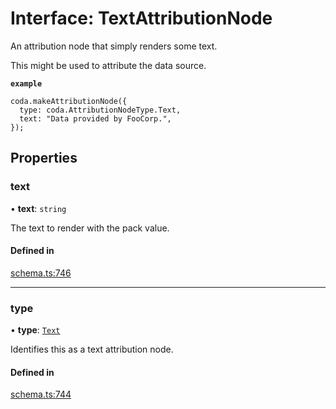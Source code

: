 # Interface: TextAttributionNode

An attribution node that simply renders some text.

This might be used to attribute the data source.

**`example`**
```
coda.makeAttributionNode({
  type: coda.AttributionNodeType.Text,
  text: "Data provided by FooCorp.",
});
```

## Properties

### text

• **text**: `string`

The text to render with the pack value.

#### Defined in

[schema.ts:746](https://github.com/coda/packs-sdk/blob/main/schema.ts#L746)

___

### type

• **type**: [`Text`](../enums/AttributionNodeType.md#text)

Identifies this as a text attribution node.

#### Defined in

[schema.ts:744](https://github.com/coda/packs-sdk/blob/main/schema.ts#L744)
